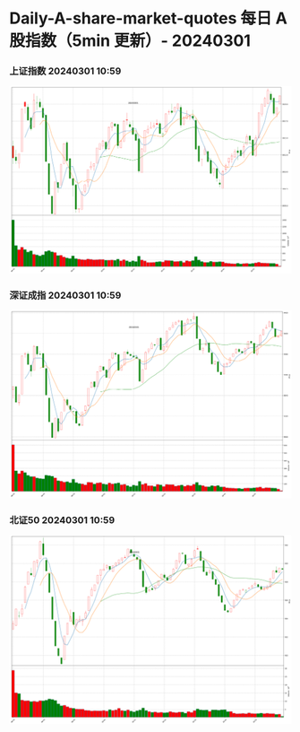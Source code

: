 
# Daily-A-share-market-quotes 每日 A 股指数（5min 更新）- 20240301

### 上证指数 20240301 10:59
![](./fig/2024/3/20240301-sh000001.png)

### 深证成指 20240301 10:59
![](./fig/2024/3/20240301-sz399001.png)

### 北证50 20240301 10:59
![](./fig/2024/3/20240301-bj899050.png)
